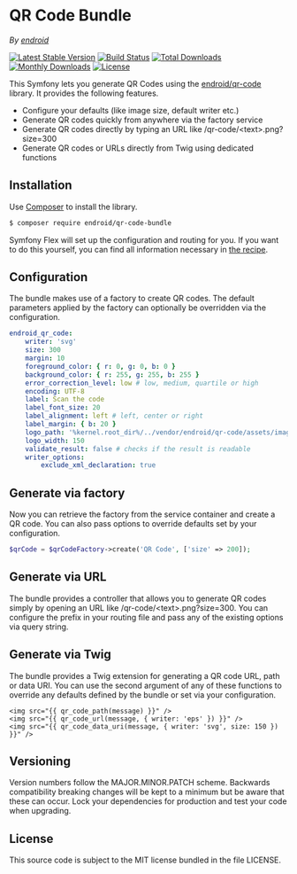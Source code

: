# QR Code Bundle

*By [endroid](https://endroid.nl/)*

[![Latest Stable Version](http://img.shields.io/packagist/v/endroid/qr-code-bundle.svg)](https://packagist.org/packages/endroid/qr-code-bundle)
[![Build Status](http://img.shields.io/travis/endroid/qr-code-bundle.svg)](http://travis-ci.org/endroid/qr-code-bundle)
[![Total Downloads](http://img.shields.io/packagist/dt/endroid/qr-code-bundle.svg)](https://packagist.org/packages/endroid/qr-code-bundle)
[![Monthly Downloads](http://img.shields.io/packagist/dm/endroid/qr-code-bundle.svg)](https://packagist.org/packages/endroid/qr-code-bundle)
[![License](http://img.shields.io/packagist/l/endroid/qr-code-bundle.svg)](https://packagist.org/packages/endroid/qr-code-bundle)

This Symfony lets you generate QR Codes using the [endroid/qr-code](https://github.com/endroid/QrCode)
library. It provides the following features.

* Configure your defaults (like image size, default writer etc.)
* Generate QR codes quickly from anywhere via the factory service
* Generate QR codes directly by typing an URL like /qr-code/\<text>.png?size=300
* Generate QR codes or URLs directly from Twig using dedicated functions

## Installation

Use [Composer](https://getcomposer.org/) to install the library.

``` bash
$ composer require endroid/qr-code-bundle
```

Symfony Flex will set up the configuration and routing for you. If you want
to do this yourself, you can find all information necessary in
[the recipe](https://github.com/symfony/recipes-contrib/tree/master/endroid/qr-code-bundle).

## Configuration

The bundle makes use of a factory to create QR codes. The default parameters
applied by the factory can optionally be overridden via the configuration.

```yaml
endroid_qr_code:
    writer: 'svg'
    size: 300
    margin: 10
    foreground_color: { r: 0, g: 0, b: 0 }
    background_color: { r: 255, g: 255, b: 255 }
    error_correction_level: low # low, medium, quartile or high
    encoding: UTF-8
    label: Scan the code
    label_font_size: 20
    label_alignment: left # left, center or right
    label_margin: { b: 20 }
    logo_path: '%kernel.root_dir%/../vendor/endroid/qr-code/assets/images/symfony.png'
    logo_width: 150
    validate_result: false # checks if the result is readable
    writer_options:
        exclude_xml_declaration: true
```

## Generate via factory

Now you can retrieve the factory from the service container and create a QR
code. You can also pass options to override defaults set by your configuration.

```php
$qrCode = $qrCodeFactory->create('QR Code', ['size' => 200]);
```

## Generate via URL

The bundle provides a controller that allows you to generate QR codes simply
by opening an URL like /qr-code/\<text>.png?size=300. You can configure the
prefix in your routing file and pass any of the existing options via query string.

## Generate via Twig

The bundle provides a Twig extension for generating a QR code URL, path or data
URI. You can use the second argument of any of these functions to override any
defaults defined by the bundle or set via your configuration.

``` twig
<img src="{{ qr_code_path(message) }}" />
<img src="{{ qr_code_url(message, { writer: 'eps' }) }}" />
<img src="{{ qr_code_data_uri(message, { writer: 'svg', size: 150 }) }}" />
```

## Versioning

Version numbers follow the MAJOR.MINOR.PATCH scheme. Backwards compatibility
breaking changes will be kept to a minimum but be aware that these can occur.
Lock your dependencies for production and test your code when upgrading.

## License

This source code is subject to the MIT license bundled in the file LICENSE.